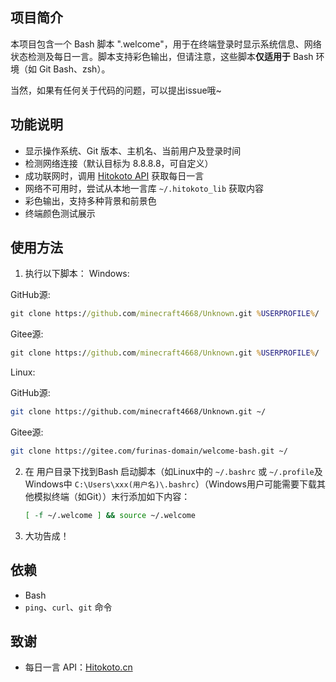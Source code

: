 ## 项目简介

本项目包含一个 Bash 脚本 ".welcome"，用于在终端登录时显示系统信息、网络状态检测及每日一言。脚本支持彩色输出，但请注意，这些脚本**仅适用于** Bash 环境（如 Git Bash、zsh）。

当然，如果有任何关于代码的问题，可以提出issue哦~

## 功能说明

- 显示操作系统、Git 版本、主机名、当前用户及登录时间
- 检测网络连接（默认目标为 8.8.8.8，可自定义）
- 成功联网时，调用 [Hitokoto API](https://hitokoto.cn/) 获取每日一言
- 网络不可用时，尝试从本地一言库 `~/.hitokoto_lib` 获取内容
- 彩色输出，支持多种背景和前景色
- 终端颜色测试展示

## 使用方法

1. 执行以下脚本：
Windows:

GitHub源:
````cmd
git clone https://github.com/minecraft4668/Unknown.git %USERPROFILE%/
````
Gitee源:
````cmd
git clone https://github.com/minecraft4668/Unknown.git %USERPROFILE%/
````

Linux:

GitHub源:
````bash
git clone https://github.com/minecraft4668/Unknown.git ~/
````

Gitee源:
````bash
git clone https://gitee.com/furinas-domain/welcome-bash.git ~/
````

2. 在 用户目录下找到Bash 启动脚本（如Linux中的 `~/.bashrc` 或 `~/.profile`及Windows中 `C:\Users\xxx(用户名)\.bashrc`）（Windows用户可能需要下载其他模拟终端（如Git））末行添加如下内容：

    ````bash
    [ -f ~/.welcome ] && source ~/.welcome
    ````

3. 大功告成！

## 依赖

- Bash
- `ping`、`curl`、`git` 命令

## 致谢

- 每日一言 API：[Hitokoto.cn](https://hitokoto.cn/)
